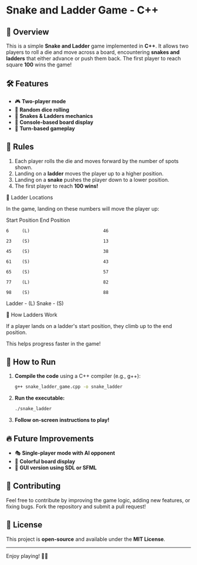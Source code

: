 # Snake and Ladder Game - C++

## 🎲 Overview
This is a simple **Snake and Ladder** game implemented in **C++**. It allows two players to roll a die and move across a board, encountering **snakes and ladders** that either advance or push them back. The first player to reach square **100** wins the game!

## 🛠 Features
- 🎮 **Two-player mode**
- 🎲 **Random dice rolling**
- 🐍 **Snakes & Ladders mechanics**
- 📜 **Console-based board display**
- 🔄 **Turn-based gameplay**

## 📜 Rules
1. Each player rolls the die and moves forward by the number of spots shown.
2. Landing on a **ladder** moves the player up to a higher position.
3. Landing on a **snake** pushes the player down to a lower position.
4. The first player to reach **100 wins!**

📌 Ladder Locations

In the game, landing on these numbers will move the player up:

Start Position                      End Position

    6     (L)                            46

    23    (S)                            13

    45    (S)                            38

    61    (S)                            43

    65    (S)                            57

    77    (L)                            82

    98    (S)                            88

Ladder - (L)
Snake  - (S)

🎯 How Ladders Work

If a player lands on a ladder's start position, they climb up to the end position.

This helps progress faster in the game!

## 🚀 How to Run
1. **Compile the code** using a C++ compiler (e.g., g++):
   ```sh
   g++ snake_ladder_game.cpp -o snake_ladder
   ```
2. **Run the executable:**
   ```sh
   ./snake_ladder
   ```
3. **Follow on-screen instructions to play!**

## 🔥 Future Improvements
- 🎭 **Single-player mode with AI opponent**
- 🎨 **Colorful board display**
- 📱 **GUI version using SDL or SFML**

## 🤝 Contributing
Feel free to contribute by improving the game logic, adding new features, or fixing bugs. Fork the repository and submit a pull request!

## 📜 License
This project is **open-source** and available under the **MIT License**.

---
Enjoy playing! 🚀🎲

